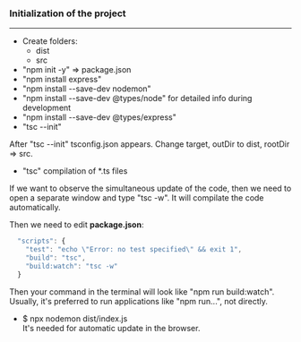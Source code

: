 ### Initialization of the project

---

- Create folders:
  - dist
  - src
- "npm init -y" => package.json
- "npm install express"
- "npm install --save-dev nodemon"
- "npm install --save-dev @types/node" for detailed info during development
- "npm install --save-dev @types/express"
- "tsc --init"

After "tsc --init" tsconfig.json appears.
Change target, outDir to dist, rootDir => src.

- "tsc" compilation of \*.ts files

If we want to observe the simultaneous update of the code, then we need to
open a separate window and type "tsc -w". It will compilate the code automatically.

Then we need to edit **package.json**:

```Javascript
  "scripts": {
    "test": "echo \"Error: no test specified\" && exit 1",
    "build": "tsc",
    "build:watch": "tsc -w"
  }
```

Then your command in the terminal will look like
"npm run build:watch".  
Usually, it's preferred to run applications like "npm run...", not directly.

- $ npx nodemon dist/index.js  
  It's needed for automatic update in the browser.
